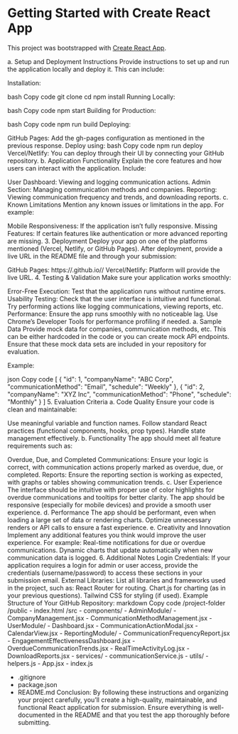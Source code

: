 # Getting Started with Create React App

This project was bootstrapped with [Create React App](https://github.com/facebook/create-react-app).

a. Setup and Deployment Instructions
Provide instructions to set up and run the application locally and deploy it. This can include:

Installation:

bash
Copy code
git clone <repo-url>
cd <project-folder>
npm install
Running Locally:

bash
Copy code
npm start
Building for Production:

bash
Copy code
npm run build
Deploying:

GitHub Pages:
Add the gh-pages configuration as mentioned in the previous response.
Deploy using:
bash
Copy code
npm run deploy
Vercel/Netlify:
You can deploy through their UI by connecting your GitHub repository.
b. Application Functionality
Explain the core features and how users can interact with the application. Include:

User Dashboard: Viewing and logging communication actions.
Admin Section: Managing communication methods and companies.
Reporting: Viewing communication frequency and trends, and downloading reports.
c. Known Limitations
Mention any known issues or limitations in the app. For example:

Mobile Responsiveness: If the application isn’t fully responsive.
Missing Features: If certain features like authentication or more advanced reporting are missing.
3. Deployment
Deploy your app on one of the platforms mentioned (Vercel, Netlify, or GitHub Pages). After deployment, provide a live URL in the README file and through your submission:

GitHub Pages: https://<username>.github.io/<repository-name>/
Vercel/Netlify: Platform will provide the live URL.
4. Testing & Validation
Make sure your application works smoothly:

Error-Free Execution: Test that the application runs without runtime errors.
Usability Testing: Check that the user interface is intuitive and functional. Try performing actions like logging communications, viewing reports, etc.
Performance: Ensure the app runs smoothly with no noticeable lag. Use Chrome’s Developer Tools for performance profiling if needed.
a. Sample Data
Provide mock data for companies, communication methods, etc. This can be either hardcoded in the code or you can create mock API endpoints. Ensure that these mock data sets are included in your repository for evaluation.

Example:

json
Copy code
[
  {
    "id": 1,
    "companyName": "ABC Corp",
    "communicationMethod": "Email",
    "schedule": "Weekly"
  },
  {
    "id": 2,
    "companyName": "XYZ Inc",
    "communicationMethod": "Phone",
    "schedule": "Monthly"
  }
]
5. Evaluation Criteria
a. Code Quality
Ensure your code is clean and maintainable:

Use meaningful variable and function names.
Follow standard React practices (functional components, hooks, prop types).
Handle state management effectively.
b. Functionality
The app should meet all feature requirements such as:

Overdue, Due, and Completed Communications: Ensure your logic is correct, with communication actions properly marked as overdue, due, or completed.
Reports: Ensure the reporting section is working as expected, with graphs or tables showing communication trends.
c. User Experience
The interface should be intuitive with proper use of color highlights for overdue communications and tooltips for better clarity.
The app should be responsive (especially for mobile devices) and provide a smooth user experience.
d. Performance
The app should be performant, even when loading a large set of data or rendering charts.
Optimize unnecessary renders or API calls to ensure a fast experience.
e. Creativity and Innovation
Implement any additional features you think would improve the user experience. For example:
Real-time notifications for due or overdue communications.
Dynamic charts that update automatically when new communication data is logged.
6. Additional Notes
Login Credentials: If your application requires a login for admin or user access, provide the credentials (username/password) to access these sections in your submission email.
External Libraries: List all libraries and frameworks used in the project, such as:
React Router for routing.
Chart.js for charting (as in your previous questions).
Tailwind CSS for styling (if used).
Example Structure of Your GitHub Repository:
markdown
Copy code
/project-folder
  /public
    - index.html
  /src
    - components/
      - AdminModule/
        - CompanyManagement.jsx
        - CommunicationMethodManagement.jsx
      - UserModule/
        - Dashboard.jsx
        - CommunicationActionModal.jsx
        - CalendarView.jsx
      - ReportingModule/
        - CommunicationFrequencyReport.jsx
        - EngagementEffectivenessDashboard.jsx
        - OverdueCommunicationTrends.jsx
        - RealTimeActivityLog.jsx
        - DownloadReports.jsx
    - services/
      - communicationService.js
    - utils/
      - helpers.js
    - App.jsx
    - index.js
  - .gitignore
  - package.json
  - README.md
Conclusion:
By following these instructions and organizing your project carefully, you’ll create a high-quality, maintainable, and functional React application for submission. Ensure everything is well-documented in the README and that you test the app thoroughly before submitting.
